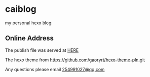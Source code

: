 # caiblog
my personal hexo blog

## Online Address
The publish file was served at [HERE](caijiatao.cn)

The hexo theme from https://github.com/gaoryrt/hexo-theme-pln.git

Any questions please email 254991027@qq.com

